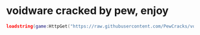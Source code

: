 # voidware cracked by pew, enjoy
```lua
loadstring(game:HttpGet("https://raw.githubusercontent.com/PewCracks/voidware/refs/heads/main/main.lua")){};
```
